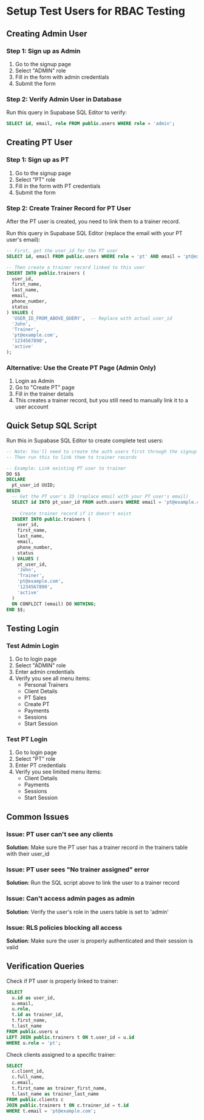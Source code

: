 # Setup Test Users for RBAC Testing

## Creating Admin User

### Step 1: Sign up as Admin
1. Go to the signup page
2. Select "ADMIN" role
3. Fill in the form with admin credentials
4. Submit the form

### Step 2: Verify Admin User in Database
Run this query in Supabase SQL Editor to verify:

```sql
SELECT id, email, role FROM public.users WHERE role = 'admin';
```

## Creating PT User

### Step 1: Sign up as PT
1. Go to the signup page
2. Select "PT" role
3. Fill in the form with PT credentials
4. Submit the form

### Step 2: Create Trainer Record for PT User
After the PT user is created, you need to link them to a trainer record.

Run this query in Supabase SQL Editor (replace the email with your PT user's email):

```sql
-- First, get the user_id for the PT user
SELECT id, email FROM public.users WHERE role = 'pt' AND email = 'pt@example.com';

-- Then create a trainer record linked to this user
INSERT INTO public.trainers (
  user_id,
  first_name,
  last_name,
  email,
  phone_number,
  status
) VALUES (
  'USER_ID_FROM_ABOVE_QUERY',  -- Replace with actual user_id
  'John',
  'Trainer',
  'pt@example.com',
  '1234567890',
  'active'
);
```

### Alternative: Use the Create PT Page (Admin Only)
1. Login as Admin
2. Go to "Create PT" page
3. Fill in the trainer details
4. This creates a trainer record, but you still need to manually link it to a user account

## Quick Setup SQL Script

Run this in Supabase SQL Editor to create complete test users:

```sql
-- Note: You'll need to create the auth users first through the signup page
-- Then run this to link them to trainer records

-- Example: Link existing PT user to trainer
DO $$
DECLARE
  pt_user_id UUID;
BEGIN
  -- Get the PT user's ID (replace email with your PT user's email)
  SELECT id INTO pt_user_id FROM auth.users WHERE email = 'pt@example.com';
  
  -- Create trainer record if it doesn't exist
  INSERT INTO public.trainers (
    user_id,
    first_name,
    last_name,
    email,
    phone_number,
    status
  ) VALUES (
    pt_user_id,
    'John',
    'Trainer',
    'pt@example.com',
    '1234567890',
    'active'
  )
  ON CONFLICT (email) DO NOTHING;
END $$;
```

## Testing Login

### Test Admin Login
1. Go to login page
2. Select "ADMIN" role
3. Enter admin credentials
4. Verify you see all menu items:
   - Personal Trainers
   - Client Details
   - PT Sales
   - Create PT
   - Payments
   - Sessions
   - Start Session

### Test PT Login
1. Go to login page
2. Select "PT" role
3. Enter PT credentials
4. Verify you see limited menu items:
   - Client Details
   - Payments
   - Sessions
   - Start Session

## Common Issues

### Issue: PT user can't see any clients
**Solution**: Make sure the PT user has a trainer record in the trainers table with their user_id

### Issue: PT user sees "No trainer assigned" error
**Solution**: Run the SQL script above to link the user to a trainer record

### Issue: Can't access admin pages as admin
**Solution**: Verify the user's role in the users table is set to 'admin'

### Issue: RLS policies blocking all access
**Solution**: Make sure the user is properly authenticated and their session is valid

## Verification Queries

Check if PT user is properly linked to trainer:
```sql
SELECT 
  u.id as user_id,
  u.email,
  u.role,
  t.id as trainer_id,
  t.first_name,
  t.last_name
FROM public.users u
LEFT JOIN public.trainers t ON t.user_id = u.id
WHERE u.role = 'pt';
```

Check clients assigned to a specific trainer:
```sql
SELECT 
  c.client_id,
  c.full_name,
  c.email,
  t.first_name as trainer_first_name,
  t.last_name as trainer_last_name
FROM public.clients c
JOIN public.trainers t ON c.trainer_id = t.id
WHERE t.email = 'pt@example.com';
```
